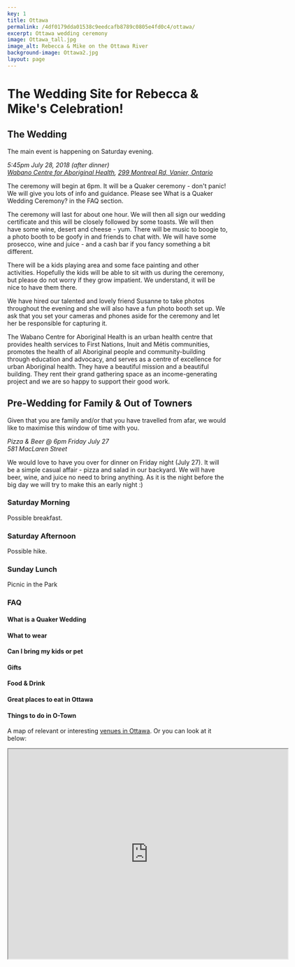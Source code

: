 ```yaml
---
key: 1
title: Ottawa
permalink: /4df0179dda01538c9eedcafb8789c0805e4fd0c4/ottawa/
excerpt: Ottawa wedding ceremony
image: Ottawa_tall.jpg
image_alt: Rebecca & Mike on the Ottawa River
background-image: Ottawa2.jpg
layout: page
---
```


# The Wedding Site for Rebecca &amp; Mike's Celebration!

## The Wedding

The main event is happening on Saturday evening.

<p><em>5:45pm July 28, 2018 (after dinner)<br />
  <a href="http://wabano.com/">Wabano Centre for Aboriginal Health</a>, <a href="https://www.google.com/maps/place/299+Montreal+Rd,+Vanier,+ON+K1L+6B8/@45.4373487,-75.6611751,17z/data=!3m1!4b1!4m5!3m4!1s0x4cce0541d22407df:0xa38d13cfa9c2bc3e!8m2!3d45.4373487!4d-75.6589864">299 Montreal Rd, Vanier, Ontario</a></em></p>

The ceremony will begin at 6pm. It will be a Quaker ceremony - don't panic! We will give you lots of info and guidance. Please see What is a Quaker Wedding Ceremony? in the FAQ section. 

The ceremony will last for about one hour. We will then all sign our wedding certificate and this will be closely followed by some toasts. We will then have some wine, desert and cheese - yum. There will be music  to boogie to, a photo booth to be goofy in and friends to chat with. We will have some prosecco, wine and juice - and a cash bar if you fancy something a bit different.

There will be a kids playing area and some face painting and other activities. Hopefully the kids will be able to sit with us during the ceremony, but please do not worry if they grow impatient. We understand, it will be nice to have them there.

We have hired our talented and lovely friend Susanne to take photos throughout the evening and she will also have a fun photo booth set up. We ask that you set your cameras and phones aside for the ceremony and let her be responsible for capturing it.

The Wabano Centre for Aboriginal Health is an urban health centre that provides health services to First Nations, Inuit and Métis communities, promotes the health of all Aboriginal people and community-building through education and advocacy, and serves as a centre of excellence for urban Aboriginal health. They have a beautiful mission and a beautiful building. They rent their grand gathering space as an income-generating project and we are so happy to support their good work. 

## Pre-Wedding for **Family & Out of Towners**

Given that you are family and/or that you have travelled from afar, we would like to maximise this window of time with you. 

<p><em>Pizza & Beer @ 6pm Friday July 27 <br />
581 MacLaren Street</em></p>

We would love to have you over for dinner on Friday night (July 27). It will be a simple casual affair - pizza and salad in our backyard. We will have beer, wine, and juice no need to bring anything. As it is the night before the big day we will try to make this an early night :)


### Saturday Morning

Possible breakfast.

### Saturday Afternoon

Possible hike.

### Sunday Lunch

Picnic in the Park

### FAQ

#### What is a Quaker Wedding

#### What to wear

#### Can I bring my kids or pet

#### Gifts

#### Food & Drink

#### Great places to eat in Ottawa

#### Things to do in O-Town

A map of relevant or interesting [venues in Ottawa](https://www.google.com/maps/d/viewer?mid=19bKJw5R4ZpiY2VlZo6IpHQVXZttV71Nu&ll=45.41890687301883%2C-75.68983909074706&z=14). Or you can look at it below:

<iframe src="https://www.google.com/maps/d/embed?mid=19bKJw5R4ZpiY2VlZo6IpHQVXZttV71Nu" width="640" height="480"></iframe>


